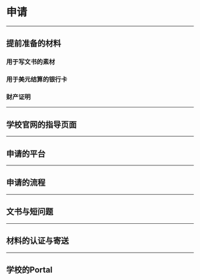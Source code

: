 # 申请

***

## 提前准备的材料

### 用于写文书的素材

### 用于美元结算的银行卡

### 财产证明

***

## 学校官网的指导页面

***

## 申请的平台

***

## 申请的流程

***

## 文书与短问题

***

## 材料的认证与寄送

***

## 学校的Portal
